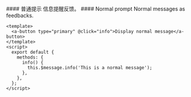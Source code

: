<cn>
#### 普通提示
信息提醒反馈。
</cn>

<us>
#### Normal prompt
Normal messages as feedbacks.
</us>

```tpl
<template>
  <a-button type="primary" @click="info">Display normal message</a-button>
</template>
<script>
  export default {
    methods: {
      info() {
        this.$message.info('This is a normal message');
      },
    },
  };
</script>
```
